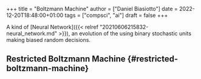 +++
title = "Boltzmann Machine"
author = ["Daniel Biasiotto"]
date = 2022-12-20T18:48:00+01:00
tags = ["compsci", "ai"]
draft = false
+++

A kind of [Neural Network]({{< relref "20210606215832-neural_network.md" >}}), an evolution of the <Hopfield Network> using binary stochastic units making biased random decisions.


## Restricted Boltzmann Machine {#restricted-boltzmann-machine}

